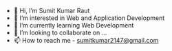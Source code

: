 - 👋 Hi, I’m Sumit Kumar Raut
- 👀 I’m interested in Web and Application Development
- 🌱 I’m currently learning Web Development
- 💞️ I’m looking to collaborate on ...
- 📫 How to reach me - sumitkumar2147@gmail.com

<!---
Sumit7255/Sumit7255 is a ✨ special ✨ repository because its `README.md` (this file) appears on your GitHub profile.
You can click the Preview link to take a look at your changes.
--->
